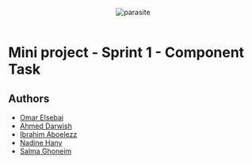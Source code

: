 
<p align="center">
<img src="http://i63.tinypic.com/rububs.jpg" alt="parasite" />
<br />
<br />
</p>

# Mini project - Sprint 1 - Component Task

 ## Authors
  - [Omar Elsebai](https://github.com/Machiination)
  - [Ahmed Darwish](https://github.com/Shiro-Raven)
  - [Ibrahim Aboelezz](https://github.com/heemo70)
  - [Nadine Hany](https://github.com/nadinehany)
  - [Salma Ghoneim](https://github.com/SalmaGhoneim)

